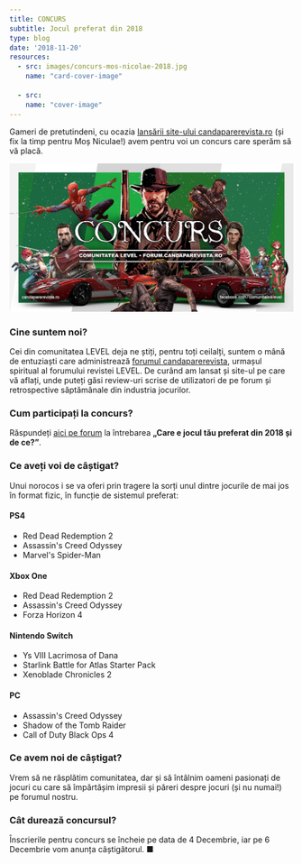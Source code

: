 ```yaml
---
title: CONCURS
subtitle: Jocul preferat din 2018
type: blog
date: '2018-11-20'
resources:
  - src: images/concurs-mos-nicolae-2018.jpg
    name: "card-cover-image"

  - src:
    name: "cover-image"
---
```


Gameri de pretutindeni, cu ocazia [lansării site-ului candaparerevista.ro](/blog/2018/10/gold/) (și fix la timp pentru Moș Niculae!) avem pentru voi un concurs care sperăm să vă placă.

![](images/concurs-mos-nicolae-2018.jpg)

### Cine suntem noi?
Cei din comunitatea LEVEL deja ne știți, pentru toți ceilalți, suntem o mână de entuziaști care administrează [forumul candaparerevista](https://forum.candaparerevista.ro/), urmașul spiritual al forumului revistei LEVEL. De curând am lansat și site-ul pe care vă aflați, unde puteți găsi review-uri scrise de utilizatori de pe forum și retrospective săptămânale din industria jocurilor.

### Cum participați la concurs?
Răspundeți [aici pe forum](https://forum.candaparerevista.ro/viewtopic.php?f=87&t=1980&p=88326) la întrebarea **„Care e jocul tău preferat din 2018 și de ce?”**.

### Ce aveți voi de câștigat?
Unui norocos i se va oferi prin tragere la sorți unul dintre jocurile de mai jos în format fizic, în funcție de sistemul preferat:

#### PS4
* Red Dead Redemption 2
* Assassin's Creed Odyssey
* Marvel's Spider-Man

#### Xbox One
* Red Dead Redemption 2
* Assassin's Creed Odyssey
* Forza Horizon 4

#### Nintendo Switch
* Ys VIII Lacrimosa of Dana
* Starlink Battle for Atlas Starter Pack
* Xenoblade Chronicles 2

#### PC
* Assassin's Creed Odyssey
* Shadow of the Tomb Raider
* Call of Duty Black Ops 4

### Ce avem noi de câștigat?
Vrem să ne răsplătim comunitatea, dar și să întâlnim oameni pasionați de jocuri cu care să împărtășim impresii și păreri despre jocuri (și nu numai!) pe forumul nostru.

### Cât durează concursul?
Înscrierile pentru concurs se încheie pe data de 4 Decembrie, iar pe 6 Decembrie vom anunța câștigătorul. ■